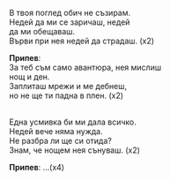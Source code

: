 В твоя поглед обич не съзирам. <br />
Недей да ми се заричаш, недей <br />
да ми обещаваш. <br />
Върви при нея недей да страдаш. (х2)

**Припев**:  <br />
За теб съм само авантюра, нея мислиш <br />
нощ и ден. <br />
Заплиташ мрежи и ме дебнеш, <br />
но не ще ти падна в плен. (х2) <br /><br />

Една усмивка би ми дала всичко. <br />
Недей вече няма нужда. <br />
Не разбра ли ще си отида? <br />
Знам, че нощем нея сънуваш. (х2)

**Припев**: ...(х4)
